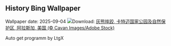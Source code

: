 ## History Bing Wallpaper
Wallpaper date: 2025-09-04
![](https://www.bing.com/th?id=OHR.WrestlingBears_ZH-CN6430637848_UHD.jpg&w=1000)Download: [灰熊摔跤, 卡特迈国家公园及自然保护区, 阿拉斯加, 美国 (© Cavan Images/Adobe Stock)](https://www.bing.com/th?id=OHR.WrestlingBears_ZH-CN6430637848_UHD.jpg)

Auto get programm by LtgX
